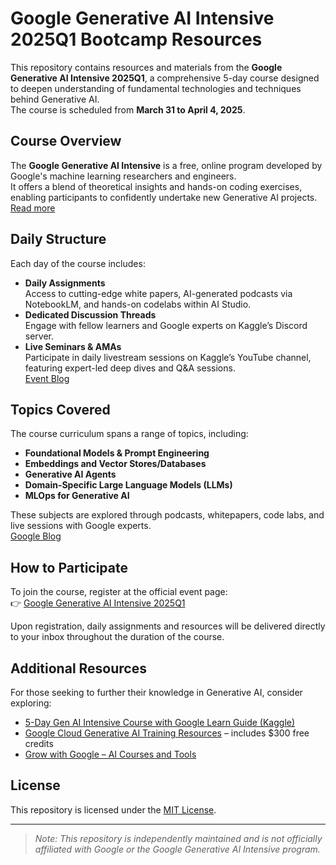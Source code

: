 # Google Generative AI Intensive 2025Q1 Bootcamp Resources

This repository contains resources and materials from the **Google Generative AI Intensive 2025Q1**, a comprehensive 5-day course designed to deepen understanding of fundamental technologies and techniques behind Generative AI.  
The course is scheduled from **March 31 to April 4, 2025**.

## Course Overview

The **Google Generative AI Intensive** is a free, online program developed by Google's machine learning researchers and engineers.  
It offers a blend of theoretical insights and hands-on coding exercises, enabling participants to confidently undertake new Generative AI projects.  
[Read more](https://engineering.01cloud.com/2025/02/27/master-generative-ai-with-googles-free-5-day-intensive/?utm_source=chatgpt.com)

## Daily Structure

Each day of the course includes:

- **Daily Assignments**  
  Access to cutting-edge white papers, AI-generated podcasts via NotebookLM, and hands-on codelabs within AI Studio.
- **Dedicated Discussion Threads**  
  Engage with fellow learners and Google experts on Kaggle’s Discord server.
- **Live Seminars & AMAs**  
  Participate in daily livestream sessions on Kaggle’s YouTube channel, featuring expert-led deep dives and Q&A sessions.  
  [Event Blog](https://engineering.01cloud.com/2025/02/27/master-generative-ai-with-googles-free-5-day-intensive/?utm_source=chatgpt.com)

## Topics Covered

The course curriculum spans a range of topics, including:

- **Foundational Models & Prompt Engineering**
- **Embeddings and Vector Stores/Databases**
- **Generative AI Agents**
- **Domain-Specific Large Language Models (LLMs)**
- **MLOps for Generative AI**

These subjects are explored through podcasts, whitepapers, code labs, and live sessions with Google experts.  
[Google Blog](https://blog.google/technology/developers/google-kaggle-genai-intensive/?utm_source=chatgpt.com)

## How to Participate

To join the course, register at the official event page:  
👉 [Google Generative AI Intensive 2025Q1](https://rsvp.withgoogle.com/events/google-generative-ai-intensive_2025q1)

Upon registration, daily assignments and resources will be delivered directly to your inbox throughout the duration of the course.

## Additional Resources

For those seeking to further their knowledge in Generative AI, consider exploring:

- [5-Day Gen AI Intensive Course with Google Learn Guide (Kaggle)](https://www.kaggle.com/learn-guide/5-day-genai?utm_source=chatgpt.com)
- [Google Cloud Generative AI Training Resources](https://cloud.google.com/blog/topics/training-certifications/new-google-cloud-generative-ai-training-resources?utm_source=chatgpt.com) – includes $300 free credits
- [Grow with Google – AI Courses and Tools](https://grow.google/ai/?utm_source=chatgpt.com)

## License

This repository is licensed under the [MIT License](LICENSE).

---

> *Note: This repository is independently maintained and is not officially affiliated with Google or the Google Generative AI Intensive program.*
